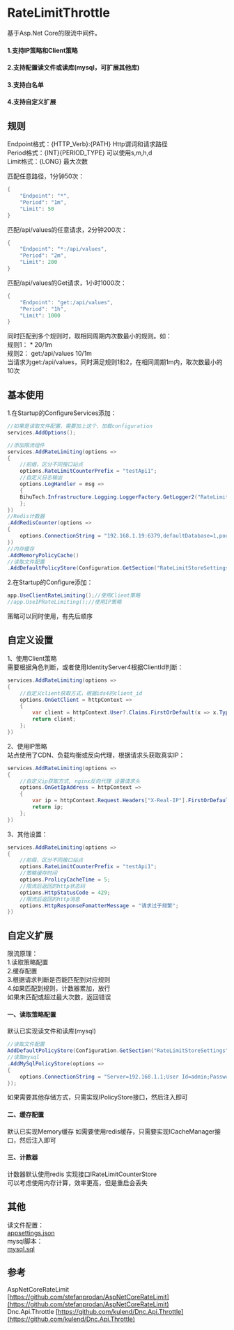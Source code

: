 # RateLimitThrottle

基于Asp.Net Core的限流中间件。

#### 1.支持IP策略和Client策略
#### 2.支持配置读文件或读库(mysql，可扩展其他库)
#### 3.支持白名单
#### 4.支持自定义扩展

## 规则
Endpoint格式：{HTTP_Verb}:{PATH}  Http谓词和请求路径  
Period格式：{INT}{PERIOD_TYPE}   可以使用s,m,h,d  
Limit格式：{LONG}  最大次数  

匹配任意路径，1分钟50次：
```c#
{
	"Endpoint": "*",
	"Period": "1m",
	"Limit": 50
}
```

匹配/api/values的任意请求，2分钟200次：
```c#
{
	"Endpoint": "*:/api/values",
	"Period": "2m",
	"Limit": 200
}
```

匹配/api/values的Get请求，1小时1000次：
```c#
{
	"Endpoint": "get:/api/values",
	"Period": "1h",
	"Limit": 1000
}
```

同时匹配到多个规则时，取相同周期内次数最小的规则。如：  
规则1： * 20/1m  
规则2： get:/api/values  10/1m   
当请求为get:/api/values，同时满足规则1和2，在相同周期1m内，取次数最小的10次

## 基本使用
1.在Startup的ConfigureServices添加：
```c#
//如果是读取文件配置，需要加上这个，加载configuration
services.AddOptions();

//添加限流组件
services.AddRateLimiting(options =>
{
    //前缀，区分不同接口站点
    options.RateLimitCounterPrefix = "testApi1";
    //自定义日志输出
    options.LogHandler = msg =>
    {
   	BihuTech.Infrastructure.Logging.LoggerFactory.GetLogger2("RateLimiting").Info(msg);
    };
})
//Redis计数器
.AddRedisCounter(options =>
{
    options.ConnectionString = "192.168.1.19:6379,defaultDatabase=1,poolsize=50";
})
//内存缓存
.AddMemoryPolicyCache()
//读取文件配置
.AddDefaultPolicyStore(Configuration.GetSection("RateLimitStoreSettings"));
```
2.在Startup的Configure添加：
```c#
app.UseClientRateLimiting();//使用Client策略
//app.UseIPRateLimiting();//使用IP策略
```
策略可以同时使用，有先后顺序

## 自定义设置
1、使用Client策略  
需要根据角色判断，或者使用IdentityServer4根据ClientId判断：
```c#
services.AddRateLimiting(options =>
{
    //自定义client获取方式，根据ids4的client_id
    options.OnGetClient = httpContext =>
    {
        var client = httpContext.User?.Claims.FirstOrDefault(x => x.Type == "client_id")?.Value;
        return client;
    };
})
```
2、使用IP策略  
站点使用了CDN、负载均衡或反向代理，根据请求头获取真实IP：
```c#
services.AddRateLimiting(options =>
{
    //自定义ip获取方式, nginx反向代理 设置请求头
    options.OnGetIpAddress = httpContext =>
    {
        var ip = httpContext.Request.Headers["X-Real-IP"].FirstOrDefault();
        return ip;
    };
})
```
3、其他设置：
```c#
services.AddRateLimiting(options =>
{
    //前缀，区分不同接口站点
    options.RateLimitCounterPrefix = "testApi1";
    //策略缓存时间
    options.ProlicyCacheTime = 5;
    //限流后返回的http状态码
    options.HttpStatusCode = 429;
    //限流后返回的http消息
    options.HttpResponseFomatterMessage = "请求过于频繁";
})
```

## 自定义扩展
限流原理：  
1.读取策略配置  
2.缓存配置  
3.根据请求判断是否能匹配到对应规则  
4.如果匹配到规则，计数器累加，放行  
如果未匹配或超过最大次数，返回错误  

#### 一、读取策略配置
默认已实现读文件和读库(mysql)
```c#
//读取文件配置
AddDefaultPolicyStore(Configuration.GetSection("RateLimitStoreSettings"))
//读取mysql
.AddMySqlPolicyStore(options =>
{
    options.ConnectionString = "Server=192.168.1.1;User Id=admin;Password=123456;Database=sso;Allow User Variables=True;";
});
```
如果需要其他存储方式，只需实现IPolicyStore接口，然后注入即可

#### 二、缓存配置
默认已实现Memory缓存
如需要使用redis缓存，只需要实现ICacheManager接口，然后注入即可

#### 三、计数器
计数器默认使用redis 实现接口IRateLimitCounterStore  
可以考虑使用内存计算，效率更高，但是重启会丢失

## 其他
读文件配置：  
 [appsettings.json](https://github.com/niubileme/RateLimitThrottle/blob/master/docs/appsettings.json)  
mysql脚本：  
 [mysql.sql](https://github.com/niubileme/RateLimitThrottle/blob/master/docs/mysql.sql) 

## 参考
AspNetCoreRateLimit [https://github.com/stefanprodan/AspNetCoreRateLimit](https://github.com/stefanprodan/AspNetCoreRateLimit)  
Dnc.Api.Throttle [https://github.com/kulend/Dnc.Api.Throttle](https://github.com/kulend/Dnc.Api.Throttle) 

